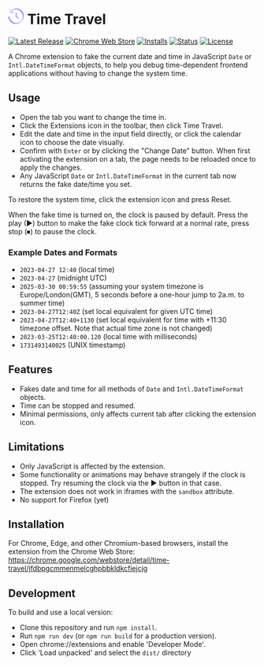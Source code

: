 # ![](/images/icon-32.png) Time Travel

[![Latest Release](https://flat.badgen.net/github/release/cpulvermacher/time-travel)](https://github.com/cpulvermacher/time-travel/releases)
[![Chrome Web Store](https://flat.badgen.net/chrome-web-store/v/jfdbpgcmmenmelcghpbbkldkcfiejcjg)](https://chrome.google.com/webstore/detail/time-travel/jfdbpgcmmenmelcghpbbkldkcfiejcjg)
[![Installs](https://flat.badgen.net/chrome-web-store/users/jfdbpgcmmenmelcghpbbkldkcfiejcjg)](https://chrome.google.com/webstore/detail/time-travel/jfdbpgcmmenmelcghpbbkldkcfiejcjg)
[![Status](https://flat.badgen.net/github/checks/cpulvermacher/time-travel)](https://github.com/cpulvermacher/time-travel/actions/workflows/node.js.yml)
[![License](https://flat.badgen.net/github/license/cpulvermacher/time-travel)](./LICENSE)

A Chrome extension to fake the current date and time in JavaScript `Date` or `Intl.DateTimeFormat` objects, to help you debug time-dependent frontend applications without having to change the system time.

## Usage
- Open the tab you want to change the time in.
- Click the Extensions icon in the toolbar, then click Time Travel.
- Edit the date and time in the input field directly, or click the calendar icon to choose the date visually.
- Confirm with `Enter` or by clicking the "Change Date" button. When first activating the extension on a tab, the page needs to be reloaded once to apply the changes.
- Any JavaScript `Date` or `Intl.DateTimeFormat` in the current tab now returns the fake date/time you set.

To restore the system time, click the extension icon and press Reset.

When the fake time is turned on, the clock is paused by default.
Press the play (▶) button to make the fake clock tick forward at a normal rate, press stop (⏹) to pause the clock.

### Example Dates and Formats
- `2023-04-27 12:40` (local time)
- `2023-04-27` (midnight UTC)
- `2025-03-30 00:59:55` (assuming your system timezone is Europe/London(GMT), 5 seconds before a one-hour jump to 2a.m. to summer time)
- `2023-04-27T12:40Z` (set local equivalent for given UTC time)
- `2023-04-27T12:40+1130` (set local equivalent for time with +11:30 timezone offset. Note that actual time zone is not changed)
- `2023-03-25T12:40:00.120` (local time with milliseconds)
- `1731493140025` (UNIX timestamp)

## Features
- Fakes date and time for all methods of `Date` and `Intl.DateTimeFormat` objects.
- Time can be stopped and resumed.
- Minimal permissions, only affects current tab after clicking the extension icon.

## Limitations
- Only JavaScript is affected by the extension.
- Some functionality or animations may behave strangely if the clock is stopped. Try resuming the clock via the ▶ button in that case.
- The extension does not work in iframes with the `sandbox` attribute.
- No support for Firefox (yet)

## Installation
For Chrome, Edge, and other Chromium-based browsers, install the extension from the Chrome Web Store: https://chrome.google.com/webstore/detail/time-travel/jfdbpgcmmenmelcghpbbkldkcfiejcjg

## Development
To build and use a local version:
- Clone this repository and run `npm install`.
- Run `npm run dev` (or `npm run build` for a production version).
- Open chrome://extensions and enable 'Developer Mode'.
- Click 'Load unpacked' and select the `dist/` directory
